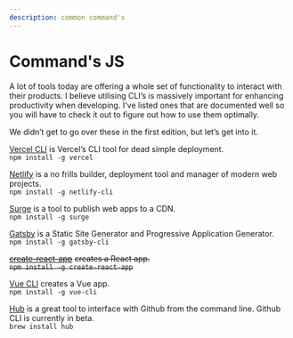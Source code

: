 ```yaml
---
description: common command's
---
```


# Command's JS

A lot of tools today are offering a whole set of functionality to interact with their products. I believe utilising CLI’s is massively important for enhancing productivity when developing. I've listed ones that are documented well so you will have to check it out to figure out how to use them optimally.

We didn’t get to go over these in the first edition, but let’s get into it.

[Vercel CLI](https://vercel.com/download) is Vercel’s CLI tool for dead simple deployment.  
`npm install -g vercel`

[Netlify](https://www.netlify.com/docs/cli/) is a no frills builder, deployment tool and manager of modern web projects.  
`npm install -g netlify-cli`

[Surge](https://github.com/sintaxi/surge) is a tool to publish web apps to a CDN.  
`npm install -g surge`

[Gatsby](https://www.gatsbyjs.org/docs/gatsby-cli/) is a Static Site Generator and Progressive Application Generator.  
`npm install -g gatsby-cli`

[~~create-react-app~~](https://github.com/facebook/create-react-app) ~~creates a React app.  
`npm install -g create-react-app`~~

[Vue CLI](https://cli.vuejs.org/) creates a Vue app.  
`npm install -g vue-cli`

[Hub](https://github.com/github/hub) is a great tool to interface with Github from the command line. Github CLI is currently in beta.  
`brew install hub`

